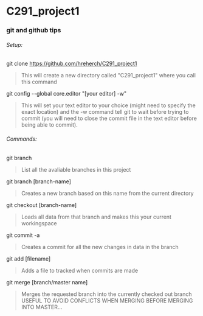 # C291_project1
### git and github tips

###### Setup:
git clone https://github.com/hreherch/C291_project1
>	This will create a new directory called "C291_project1" where
>	you call this command

git config --global core.editor "[your editor] -w"	
>	This will set your text editor to your choice (might need to
>	specify the exact location) and the -w command tell git to
>	wait before trying to commit (you will need to close the
>	commit file in the text editor before being able to commit).

###### Commands:
git branch
>	List all the avaliable branches in this project
		
git branch [branch-name]
>	Creates a new branch based on this name from the current directory
		
git checkout [branch-name]
>	Loads all data from that branch and makes this your current workingspace
		
git commit -a
>	Creates a commit for all the new changes in data in the branch 
		
git add [filename]
>	Adds a file to tracked when commits are made
		
git merge [branch/master name]
>	Merges the requested branch into the currently checked out branch
>	USEFUL TO AVOID CONFLICTS WHEN MERGING BEFORE MERGING INTO MASTER...
